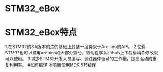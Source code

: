 # STM32_eBox
# STM32_eBox特点
1.在STM32的3.5版本的库的基础上封装一层类似于Arduino的API。
2.使得STM32也可以使用arduino的大部分驱动。驱动程序从github上下载后稍作修改就可以使用。
3.减少STM32开发人员编写、调试器件驱动的工作量，提高驱动的重复利用率。
#如何编译
本项目使用MDK 515编译
